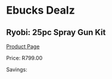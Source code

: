 
# Ebucks Dealz
## Ryobi: 25pc Spray Gun Kit
[Product Page](https://www.ebucks.com/web/shop/productSelected.do?prodId=1069145037&catId=363410833)

Price: R799.00

Savings: 


	